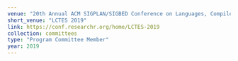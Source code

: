 ```yaml
---
venue: "20th Annual ACM SIGPLAN/SIGBED Conference on Languages, Compilers, Tools and Theory for Embedded Systems"
short_venue: "LCTES 2019"
link: https://conf.researchr.org/home/LCTES-2019
collection: committees
type: "Program Committee Member"
year: 2019
---
```

